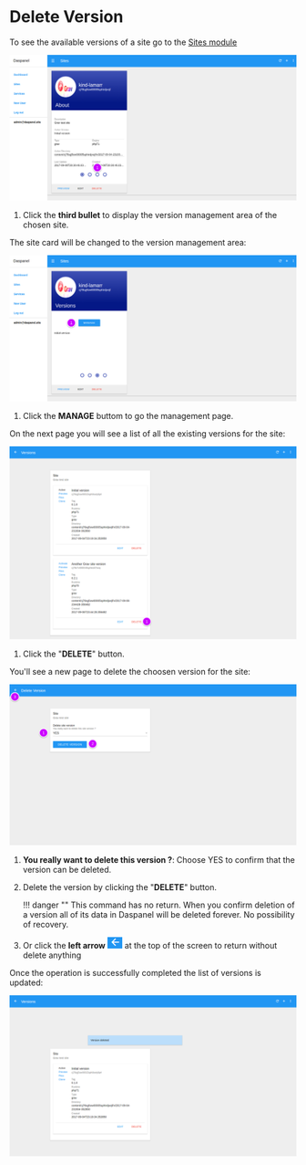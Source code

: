 # Delete Version

To see the available versions of a site go to the [Sites module](http://admin.daspanel.site/sites/)

[![Daspanel site versions](img/site-versions.png)](img/site-versions.png)

1. Click the **third bullet** to display the version management area of the chosen site.

The site card will be changed to the version management area:

[![Daspanel site versions tab](img/site-versions-area.png)](img/site-versions-area.png)

1. Click the **MANAGE** buttom to go the management page.

On the next page you will see a list of all the existing versions for the site:

[![Daspanel site versions edit](img/site-versions-delete1.png)](img/site-versions-delete1.png)

1. Click the "**DELETE**" button.

You'll see a new page to delete the choosen version for the site:

[![Daspanel site versions delete page](img/site-versions-delete2.png)](img/site-versions-delete2.png)

1. **You really want to delete this version ?**: Choose YES to confirm that the 
version can be deleted.
2. Delete the version by clicking the "**DELETE**" button.

    !!! danger ""
        This command has no return. When you confirm deletion of a version all of 
        its data in Daspanel will be deleted forever. No possibility of recovery.

3. Or click the **left arrow** ![Alt](/help/sites/img/back-arrow.png "Back") at the top of 
the screen to return without delete anything

Once the operation is successfully completed the list of versions is updated:

[![Daspanel site versions delete result](img/site-versions-delete3.png)](img/site-versions-delete3.png)


